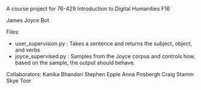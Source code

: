 A course project for 76-429 Introduction to Digital Humanities F16

James Joyce Bot

Files: 
* user_supervision.py : Takes a sentence and returns the subject, object, and verbs
* joyce_supervised.py : Samples from the Joyce corpus and controls how, based on the sample, the output should behave. 

Collaborators: 
Kanika Bhandari
Stephen Epple
Anna Posbergh
Craig Stamm
Skye Toor
